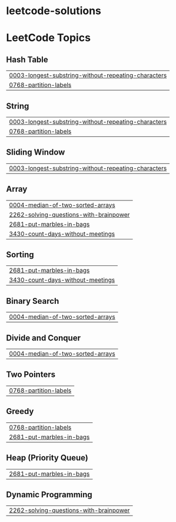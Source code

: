 # leetcode-solutions
<!---LeetCode Topics Start-->
# LeetCode Topics
## Hash Table
|  |
| ------- |
| [0003-longest-substring-without-repeating-characters](https://github.com/jaahnavikolli/leetcode-solutions/tree/master/0003-longest-substring-without-repeating-characters) |
| [0768-partition-labels](https://github.com/jaahnavikolli/leetcode-solutions/tree/master/0768-partition-labels) |
## String
|  |
| ------- |
| [0003-longest-substring-without-repeating-characters](https://github.com/jaahnavikolli/leetcode-solutions/tree/master/0003-longest-substring-without-repeating-characters) |
| [0768-partition-labels](https://github.com/jaahnavikolli/leetcode-solutions/tree/master/0768-partition-labels) |
## Sliding Window
|  |
| ------- |
| [0003-longest-substring-without-repeating-characters](https://github.com/jaahnavikolli/leetcode-solutions/tree/master/0003-longest-substring-without-repeating-characters) |
## Array
|  |
| ------- |
| [0004-median-of-two-sorted-arrays](https://github.com/jaahnavikolli/leetcode-solutions/tree/master/0004-median-of-two-sorted-arrays) |
| [2262-solving-questions-with-brainpower](https://github.com/jaahnavikolli/leetcode-solutions/tree/master/2262-solving-questions-with-brainpower) |
| [2681-put-marbles-in-bags](https://github.com/jaahnavikolli/leetcode-solutions/tree/master/2681-put-marbles-in-bags) |
| [3430-count-days-without-meetings](https://github.com/jaahnavikolli/leetcode-solutions/tree/master/3430-count-days-without-meetings) |
## Sorting
|  |
| ------- |
| [2681-put-marbles-in-bags](https://github.com/jaahnavikolli/leetcode-solutions/tree/master/2681-put-marbles-in-bags) |
| [3430-count-days-without-meetings](https://github.com/jaahnavikolli/leetcode-solutions/tree/master/3430-count-days-without-meetings) |
## Binary Search
|  |
| ------- |
| [0004-median-of-two-sorted-arrays](https://github.com/jaahnavikolli/leetcode-solutions/tree/master/0004-median-of-two-sorted-arrays) |
## Divide and Conquer
|  |
| ------- |
| [0004-median-of-two-sorted-arrays](https://github.com/jaahnavikolli/leetcode-solutions/tree/master/0004-median-of-two-sorted-arrays) |
## Two Pointers
|  |
| ------- |
| [0768-partition-labels](https://github.com/jaahnavikolli/leetcode-solutions/tree/master/0768-partition-labels) |
## Greedy
|  |
| ------- |
| [0768-partition-labels](https://github.com/jaahnavikolli/leetcode-solutions/tree/master/0768-partition-labels) |
| [2681-put-marbles-in-bags](https://github.com/jaahnavikolli/leetcode-solutions/tree/master/2681-put-marbles-in-bags) |
## Heap (Priority Queue)
|  |
| ------- |
| [2681-put-marbles-in-bags](https://github.com/jaahnavikolli/leetcode-solutions/tree/master/2681-put-marbles-in-bags) |
## Dynamic Programming
|  |
| ------- |
| [2262-solving-questions-with-brainpower](https://github.com/jaahnavikolli/leetcode-solutions/tree/master/2262-solving-questions-with-brainpower) |
<!---LeetCode Topics End-->